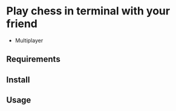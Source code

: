 # Play chess in terminal with your friend 
- Multiplayer 


## Requirements 

## Install 

## Usage 
